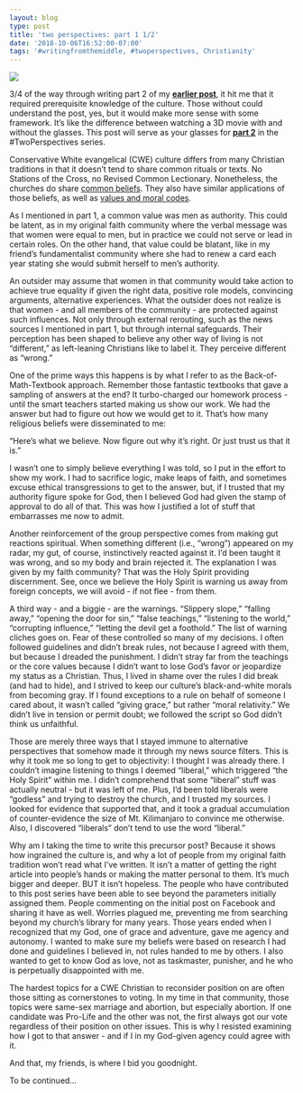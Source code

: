 ```yaml
---
layout: blog
type: post
title: 'two perspectives: part 1 1/2'
date: '2018-10-06T16:52:00-07:00'
tags: '#writingfromthemiddle, #twoperspectives, Christianity'
---
```

![](/images/uploads/3d-glasses-1413345-638x393.jpg)

3/4 of the way through writing part 2 of my [**earlier post**](https://www.facebook.com/photo.php?fbid=10156688766032387), it hit me that it required prerequisite knowledge of the culture. Those without could understand the post, yes, but it would make more sense with some framework. It’s like the difference between watching a 3D movie with and without the glasses. This post will serve as your glasses for [**part 2**](https://www.facebook.com/jessica.s.marquis/posts/10156723696197387) in the #TwoPerspectives series.

Conservative White evangelical (CWE) culture differs from many Christian traditions in that it doesn’t tend to share common rituals or texts. No Stations of the Cross, no Revised Common Lectionary. Nonetheless, the churches do share [common beliefs](https://www.nae.net/what-is-an-evangelical/). They also have similar applications of those beliefs, as well as [values and moral codes](http://www.pewforum.org/2011/06/22/global-survey-beliefs/).

As I mentioned in part 1, a common value was men as authority. This could be latent, as in my original faith community where the verbal message was that women were equal to men, but in practice we could not serve or lead in certain roles. On the other hand, that value could be blatant, like in my friend’s fundamentalist community where she had to renew a card each year stating she would submit herself to men’s authority.

An outsider may assume that women in that community would take action to achieve true equality if given the right data, positive role models, convincing arguments, alternative experiences. What the outsider does not realize is that women - and all members of the community - are protected against such influences. Not only through external rerouting, such as the news sources I mentioned in part 1, but through internal safeguards. Their perception has been shaped to believe any other way of living is not “different,” as left-leaning Christians like to label it. They perceive different as “wrong.”

One of the prime ways this happens is by what I refer to as the Back-of-Math-Textbook approach. Remember those fantastic textbooks that gave a sampling of answers at the end? It turbo-charged our homework process - until the smart teachers started making us show our work. We had the answer but had to figure out how we would get to it. That’s how many religious beliefs were disseminated to me:

“Here’s what we believe. Now figure out why it’s right. Or just trust us that it is.” 

I wasn’t one to simply believe everything I was told, so I put in the effort to show my work. I had to sacrifice logic, make leaps of faith, and sometimes excuse ethical transgressions to get to the answer, but, if I trusted that my authority figure spoke for God, then I believed God had given the stamp of approval to do all of that. This was how I justified a lot of stuff that embarrasses me now to admit.

Another reinforcement of the group perspective comes from making gut reactions spiritual. When something different (i.e., “wrong”) appeared on my radar, my gut, of course, instinctively reacted against it. I’d been taught it was wrong, and so my body and brain rejected it. The explanation I was given by my faith community? That was the Holy Spirit providing discernment. See, once we believe the Holy Spirit is warning us away from foreign concepts, we will avoid - if not flee - from them.

A third way - and a biggie - are the warnings. “Slippery slope,” “falling away,” “opening the door for sin,” “false teachings,” “listening to the world,” “corrupting influence,” “letting the devil get a foothold.” The list of warning cliches goes on. Fear of these controlled so many of my decisions. I often followed guidelines and didn’t break rules, not because I agreed with them, but because I dreaded the punishment. I didn’t stray far from the teachings or the core values because I didn’t want to lose God’s favor or jeopardize my status as a Christian. Thus, I lived in shame over the rules I did break (and had to hide), and I strived to keep our culture’s black-and-white morals from becoming gray. If I found exceptions to a rule on behalf of someone I cared about, it wasn’t called “giving grace,” but rather “moral relativity.” We didn’t live in tension or permit doubt; we followed the script so God didn’t think us unfaithful.

Those are merely three ways that I stayed immune to alternative perspectives that somehow made it through my news source filters. This is why it took me so long to get to objectivity: I thought I was already there. I couldn’t imagine listening to things I deemed “liberal,” which triggered “the Holy Spirit” within me. I didn’t comprehend that some “liberal” stuff was actually neutral - but it was left of me. Plus, I’d been told liberals were “godless” and trying to destroy the church, and I trusted my sources. I looked for evidence that supported that, and it took a gradual accumulation of counter-evidence the size of Mt. Kilimanjaro to convince me otherwise. Also, I discovered “liberals” don’t tend to use the word “liberal.”

Why am I taking the time to write this precursor post? Because it shows how ingrained the culture is, and why a lot of people from my original faith tradition won’t read what I’ve written. It isn’t a matter of getting the right article into people’s hands or making the matter personal to them. It’s much bigger and deeper. BUT it isn’t hopeless. The people who have contributed to this post series have been able to see beyond the parameters initially assigned them. People commenting on the initial post on Facebook and sharing it have as well. Worries plagued me, preventing me from searching beyond my church’s library for many years. Those years ended when I recognized that my God, one of grace and adventure, gave me agency and autonomy. I wanted to make sure my beliefs were based on research I had done and guidelines I believed in, not rules handed to me by others. I also wanted to get to know God as love, not as taskmaster, punisher, and he who is perpetually disappointed with me.

The hardest topics for a CWE Christian to reconsider position on are often those sitting as cornerstones to voting. In my time in that community, those topics were same-sex marriage and abortion, but especially abortion. If one candidate was Pro-Life and the other was not, the first always got our vote regardless of their position on other issues. This is why I resisted examining how I got to that answer - and if I in my God-given agency could agree with it.

And that, my friends, is where I bid you goodnight. 

To be continued…
